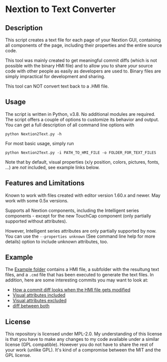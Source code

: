 # Nextion to Text Converter

## Description

This script creates a text file for each page of your Nextion GUI, containing all components of the page, including their properties and the entire source code.

This tool was mainly created to get meaningful commit diffs (which is not possible with the binary HMI file) and to allow you to share *your* source code with other people as easily as developers are used to. Binary files are simply impractical for development and sharing.

This tool can NOT convert text back to a .HMI file. 

## Usage

The script is written in Python, v3.8. No additional modules are required. 
The script offers a couple of options to customize its behavior and output. You can get a full description of all command line options with

```python Nextion2Text.py -h```

For most basic usage, simply run

```python Nextion2Text.py -i PATH_TO_HMI_FILE -o FOLDER_FOR_TEXT_FILES```

Note that by default, visual properties (x/y position, colors, pictures, fonts, ...) are *not* included, see example links below.

## Features and Limitations

Known to work with files created with editor version 1.60.x and newer. May work with some 0.5x versions.

Supports all Nextion components, including the Intelligent series components - except for the new TouchCap component (only partially  supported without attributes). 

However, Intelligent series attributes are only partially supported by now. You can use the `--properties unknown` (See command line help for more details) option to include unknown attributes, too. 

## Example

The [Example folder](/Example) contains a HMI file, a subfolder with the resultung text files, and a `.cmd` file that has been executed to generate the text files. In addition, here are some interesting commits you may want to look at: 
* [How a commit diff looks when the HMI file gets modified](https://github.com/MMMZZZZ/Nextion2Text/commit/e7aa62c85d3041022f8cb8209b569766fcae8477)
* [Visual attributes included](https://github.com/MMMZZZZ/Nextion2Text/blob/cf06bb44621ae505129b2297d8cff55afdaf298c/Example/Syntherrupter_Nextion_Code/Menu.txt)
* [Visual attributes excluded](https://github.com/MMMZZZZ/Nextion2Text/blob/6f858edb0d3eca1824900fcacd19ab91ff8e2af8/Example/Syntherrupter_Nextion_Code/Menu.txt)
* [diff between both](https://github.com/MMMZZZZ/Nextion2Text/commit/cf06bb44621ae505129b2297d8cff55afdaf298c)

## License

This repository is licensed under MPL-2.0. My understanding of this license is that you have to make any changes to my code available under a similar license (GPL compatible). However you do not have to share the rest of your work (unlike GPL). It's kind of a compromise between the MIT and the GPL license. 
